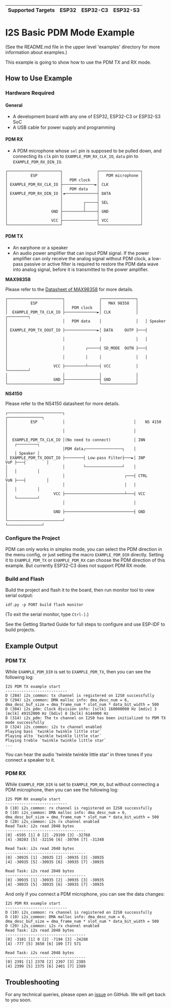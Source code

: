 | Supported Targets | ESP32 | ESP32-C3 | ESP32-S3 |
| ----------------- | ----- | -------- | -------- |

# I2S Basic PDM Mode Example

(See the README.md file in the upper level 'examples' directory for more information about examples.)

This example is going to show how to use the PDM TX and RX mode.

## How to Use Example

### Hardware Required

#### General

* A development board with any one of ESP32, ESP32-C3 or ESP32-S3 SoC
* A USB cable for power supply and programming

#### PDM RX

* A PDM microphone whose `sel` pin is supposed to be pulled down, and connecting its `clk` pin to `EXAMPLE_PDM_RX_CLK_IO`, `data` pin to `EXAMPLE_PDM_RX_DIN_IO`.

```
┌───────────────────────┐               ┌──────────────────┐
│          ESP          │               │   PDM microphone │
│                       │   PDM clock   │                  │
│ EXAMPLE_PDM_RX_CLK_IO ├──────────────►│ CLK              │
│                       │   PDM data    │                  │
│ EXAMPLE_PDM_RX_DIN_IO │◄──────────────┤ DATA             │
│                       │               │                  │
│                       │         ┌─────┤ SEL              │
│                       │         │     │                  │
│                   GND ├─────────┴─────┤ GND              │
│                       │               │                  │
│                   VCC ├───────────────┤ VCC              │
└───────────────────────┘               └──────────────────┘
```

#### PDM TX

* An earphone or a speaker
* An audio power amplifier that can input PDM signal. If the power amplifier can only receive the analog signal without PDM clock, a low-pass passive or active filter is required to restore the PDM data wave into analog signal, before it is transmitted to the power amplifier.

**MAX98358**

Please refer to the [Datasheet of MAX98358](https://datasheets.maximintegrated.com/en/ds/MAX98358.pdf) for more details.

```
┌────────────────────────┐               ┌───────────────┐
│          ESP           │               │   MAX 98358   │
│                        │   PDM clock   │               │
│  EXAMPLE_PDM_TX_CLK_IO ├──────────────►│ CLK           │   ┌─────────┐
│                        │   PDM data    │               │   │ Speaker │
│ EXAMPLE_PDM_TX_DOUT_IO ├──────────────►│ DATA     OUTP ├───┤         │
│                        │               │               │   │         │
│                        │         ┌─────┤ SD_MODE  OUTN ├───┤         │
│                        │         │     │               │   │         │
│                    VCC ├─────────┴─────┤ VCC           │   └─────────┘
│                        │               │               │
│                    GND ├───────────────┤ GND           │
└────────────────────────┘               └───────────────┘
```

**NS4150**

Please refer to the NS4150 datasheet for more details.

```
┌────────────────────────┐                              ┌───────────────┐
│          ESP           │                              │    NS 4150    │
│                        │                              │               │
│  EXAMPLE_PDM_TX_CLK_IO │(No need to connect)          │ INN           │   ┌─────────┐
│                        │PDM data┌────────────────┐    │               │   │ Speaker │
│ EXAMPLE_PDM_TX_DOUT_IO ├────────┤ Low-pass Filter├───►│ INP       VoP ├───┤         │
│                        │        └────────────────┘    │               │   │         │
│                        │                          ┌───┤ CTRL      VoN ├───┤         │
│                        │                          │   │               │   │         │
│                    VCC ├──────────────────────────┴───┤ VCC           │   └─────────┘
│                        │                              │               │
│                    GND ├──────────────────────────────┤ GND           │
└────────────────────────┘                              └───────────────┘
```

### Configure the Project

PDM can only works in simplex mode, you can select the PDM direction in the menu config, or just setting the macro `EXAMPLE_PDM_DIR` directly. Setting it to `EXAMPLE_PDM_TX` or `EXAMPLE_PDM_RX` can choose the PDM direction of this example. But currently ESP32-C3 does not support PDM RX mode.

### Build and Flash

Build the project and flash it to the board, then run monitor tool to view serial output:

```
idf.py -p PORT build flash monitor
```

(To exit the serial monitor, type ``Ctrl-]``.)

See the Getting Started Guide for full steps to configure and use ESP-IDF to build projects.

## Example Output

### PDM TX

While `EXAMPLE_PDM_DIR` is set to `EXAMPLE_PDM_TX`, then you can see the following log:

```
I2S PDM TX example start
---------------------------
D (284) i2s_common: tx channel is registered on I2S0 successfully
D (294) i2s_common: DMA malloc info: dma_desc_num = 6, dma_desc_buf_size = dma_frame_num * slot_num * data_bit_width = 500
D (304) i2s_pdm: Clock division info: [sclk] 160000000 Hz [mdiv] 3 [mclk] 49152000 Hz [bdiv] 8 [bclk] 6144000 Hz
D (314) i2s_pdm: The tx channel on I2S0 has been initialized to PDM TX mode successfully
D (324) i2s_common: i2s tx channel enabled
Playing bass `twinkle twinkle little star`
Playing alto `twinkle twinkle little star`
Playing treble `twinkle twinkle little star`
...
```

You can hear the audio 'twinkle twinkle little star' in three tones if you connect a speaker to it.

### PDM RX

While `EXAMPLE_PDM_DIR` is set to `EXAMPLE_PDM_RX`, but without connecting a PDM microphone, then you can see the following log:

```
I2S PDM RX example start
---------------------------
D (10) i2s_common: rx channel is registered on I2S0 successfully
D (10) i2s_common: DMA malloc info: dma_desc_num = 6, dma_desc_buf_size = dma_frame_num * slot_num * data_bit_width = 500
D (20) i2s_common: i2s rx channel enabled
Read Task: i2s read 2048 bytes
-----------------------------------
[0] -6595 [1] 0 [2] -29199 [3] -32768
[4] -30203 [5] -32156 [6] -30704 [7] -31348

Read Task: i2s read 2048 bytes
-----------------------------------
[0] -30935 [1] -30935 [2] -30935 [3] -30935
[4] -30935 [5] -30935 [6] -30935 [7] -30935

Read Task: i2s read 2048 bytes
-----------------------------------
[0] -30935 [1] -30935 [2] -30935 [3] -30935
[4] -30935 [5] -30935 [6] -30935 [7] -30935
```

And only if you connect a PDM microphone, you can see the data changes:

```
I2S PDM RX example start
---------------------------
D (10) i2s_common: rx channel is registered on I2S0 successfully
D (10) i2s_common: DMA malloc info: dma_desc_num = 6, dma_desc_buf_size = dma_frame_num * slot_num * data_bit_width = 500
D (20) i2s_common: i2s rx channel enabled
Read Task: i2s read 2048 bytes
-----------------------------------
[0] -3181 [1] 0 [2] -7194 [3] -24288
[4] -777 [5] 3650 [6] 109 [7] 571

Read Task: i2s read 2048 bytes
-----------------------------------
[0] 2391 [1] 2378 [2] 2397 [3] 2385
[4] 2399 [5] 2375 [6] 2401 [7] 2389
```

## Troubleshooting

For any technical queries, please open an [issue](https://github.com/espressif/esp-idf/issues) on GitHub. We will get back to you soon.
